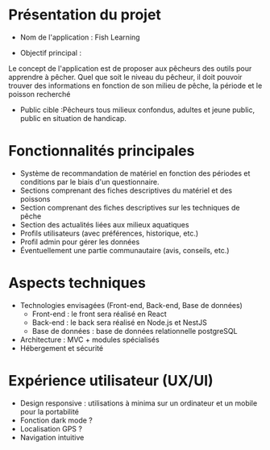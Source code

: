 # Présentation du projet

- Nom de l'application : Fish Learning

- Objectif principal : 

Le concept de l'application est de proposer aux pêcheurs des outils pour apprendre à pêcher. Quel que soit le niveau du pêcheur, il  doit pouvoir trouver des informations en fonction de son milieu de pêche, la période et le poisson recherché

- Public cible :Pêcheurs tous milieux confondus, adultes et jeune public, public en situation de handicap.

# Fonctionnalités principales

- Système de recommandation de matériel en fonction des périodes et conditions par le biais d'un questionnaire.
- Sections comprenant des fiches descriptives du matériel et des poissons
- Section comprenant des fiches descriptives sur les techniques de pêche
- Section des actualités liées aux milieux aquatiques
- Profils utilisateurs (avec préférences, historique, etc.)
- Profil admin pour gérer les données
- Éventuellement une partie communautaire (avis, conseils, etc.)

# Aspects techniques

- Technologies envisagées (Front-end, Back-end, Base de données)
    - Front-end : le front sera réalisé en React
    - Back-end : le back sera réalisé en Node.js et NestJS
    - Base de données : base de données relationnelle postgreSQL
- Architecture : MVC + modules spécialisés
- Hébergement et sécurité

# Expérience utilisateur (UX/UI)

- Design responsive : utilisations à minima sur un ordinateur et un mobile pour la portabilité
- Fonction dark mode ?
- Localisation GPS ?
- Navigation intuitive